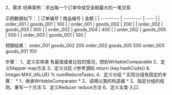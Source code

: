 2、需求
		经典案例：求出每一个订单中成交金额最大的一笔交易

示例数据如下：
| 订单编号  | 商品编号  | 金额 |
| --------- | --------- | ---- |
| order_001 | goods_001 | 100  |
| order_001 | goods_002 | 200  |
| order_002 | goods_003 | 300  |
| order_002 | goods_004 | 400  |
| order_002 | goods_005 | 500  |
| order_003 | goods_001 | 100  |

预期结果：
order_001	goods_002	200
order_002	goods_005	500
order_003	goods_001	100

步骤：
	1、定义实体类
		有最值或者比较的情况，想到WritableComparable
	2、定义Mapper
		map方法
	3、定义分区
		//参考源码  return (key.hashCode() & Integer.MAX_VALUE) % numReduceTasks;
	4、定义分组
		 * 实现分组有固定的步骤：
		 * 1、继承WritableComparator
		 * 2、调用父类的构造器
		 * 3、指定分组的规则，重写一个方法
	5、定义Reducer
		reduce方法
	6、定义主类
		入口